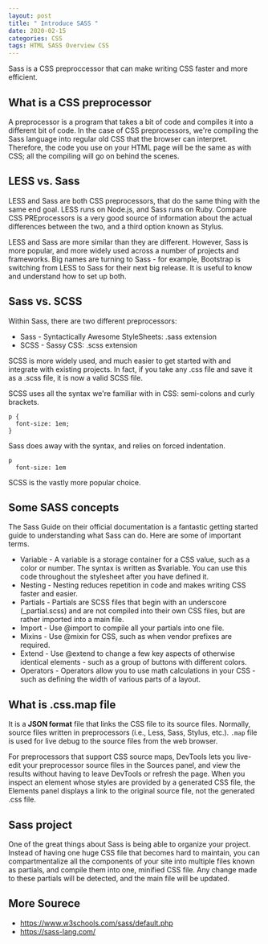 ```yaml
---
layout: post
title: " Introduce SASS "
date: 2020-02-15
categories: CSS
tags: HTML SASS Overview CSS
---
```


Sass is a CSS preproccessor that can make writing CSS faster and more efficient.

## What is a CSS preprocessor

A preprocessor is a program that takes a bit of code and compiles it into a different bit of code. In the case of CSS preprocessors, we're compiling the Sass language into regular old CSS that the browser can interpret. Therefore, the code you use on your HTML page will be the same as with CSS; all the compiling will go on behind the scenes.

## LESS vs. Sass

LESS and Sass are both CSS preprocessors, that do the same thing with the same end goal. LESS runs on Node.js, and Sass runs on Ruby. Compare CSS PREprocessors is a very good source of information about the actual differences between the two, and a third option known as Stylus.

LESS and Sass are more similar than they are different. However, Sass is more popular, and more widely used across a number of projects and frameworks. Big names are turning to Sass - for example, Bootstrap is switching from LESS to Sass for their next big release. It is useful to know and understand how to set up both.

## Sass vs. SCSS

Within Sass, there are two different preprocessors:

- Sass - Syntactically Awesome StyleSheets: .sass extension
- SCSS - Sassy CSS: .scss extension

SCSS is more widely used, and much easier to get started with and integrate with existing projects. In fact, if you take any .css file and save it as a .scss file, it is now a valid SCSS file.

SCSS uses all the syntax we're familiar with in CSS: semi-colons and curly brackets.
```
p {
  font-size: 1em;
}
```
Sass does away with the syntax, and relies on forced indentation.

```
p
  font-size: 1em
```

SCSS is the vastly more popular choice.

## Some SASS concepts

The Sass Guide on their official documentation is a fantastic getting started guide to understanding what Sass can do. Here are some of important terms.

- Variable - A variable is a storage container for a CSS value, such as a color or number. The syntax is written as $variable. You can use this code throughout the stylesheet after you have defined it.
- Nesting - Nesting reduces repetition in code and makes writing CSS faster and easier.
- Partials - Partials are SCSS files that begin with an underscore (_partial.scss) and are not compiled into their own CSS files, but are rather imported into a main file.
- Import - Use @import to compile all your partials into one file.
- Mixins - Use @mixin for  CSS, such as when vendor prefixes are required.
- Extend - Use @extend to change a few key aspects of otherwise identical elements - such as a group of buttons with different colors.
- Operators - Operators allow you to use math calculations in your CSS - such as defining the width of various parts of a layout.

## What is .css.map file

It is a **JSON format** file that links the CSS file to its source files. Normally, source files written in preprocessors (i.e., Less, Sass, Stylus, etc.). 
`.map` file is used for live debug to the source files from the web browser.

For preprocessors that support CSS source maps, DevTools lets you live-edit your preprocessor source files in the Sources panel, and view the results without having to leave DevTools or refresh the page. When you inspect an element whose styles are provided by a generated CSS file, the Elements panel displays a link to the original source file, not the generated .css file.

## Sass project

One of the great things about Sass is being able to organize your project. Instead of having one huge CSS file that becomes hard to maintain, you can compartmentalize all the components of your site into multiple files known as partials, and compile them into one, minified CSS file. Any change made to these partials will be detected, and the main file will be updated.

## More Sourece

- https://www.w3schools.com/sass/default.php
- https://sass-lang.com/
